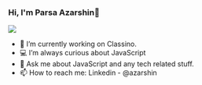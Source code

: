 ### Hi, I'm Parsa Azarshin👋
<p>
    <img align="center" src="https://github-readme-stats.vercel.app/api/top-langs/?username=ParsaAzarshin&layout=compact"/>
</p>



- 🔭 I’m currently working on Classino.
- 💻 I’m always curious about JavaScript
- 💬 Ask me about JavaScript and any tech related stuff.
- 📫 How to reach me: Linkedin - @azarshin

